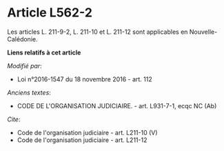 # Article L562-2

Les articles L. 211-9-2, L. 211-10 et L. 211-12 sont applicables en Nouvelle-Calédonie.

**Liens relatifs à cet article**

_Modifié par_:

  - Loi n°2016-1547 du 18 novembre 2016 - art. 112

_Anciens textes_:

  - CODE DE L'ORGANISATION JUDICIAIRE. - art. L931-7-1, ecqc NC (Ab)

_Cite_:

  - Code de l'organisation judiciaire - art. L211-10 (V)
  - Code de l'organisation judiciaire - art. L211-12
